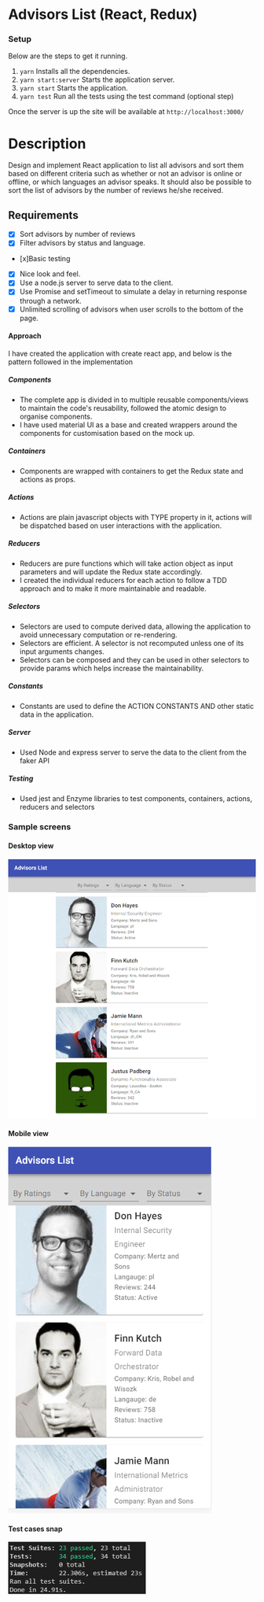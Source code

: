 # Advisors List (React, Redux)

### Setup
Below are the steps to get it running.

1. `yarn`  Installs all the dependencies.
2. `yarn start:server`  Starts the application server.
3. `yarn start`  Starts the application.
4. `yarn test`  Run all the tests using the test command (optional step)

Once the server is up the site will be available at `http://localhost:3000/`

# Description

Design and implement React application to list all advisors and sort them based on different criteria such as whether or not an advisor is online or offline, or which languages an advisor speaks. It should also be possible to sort the list of advisors by the number of reviews he/she received.

## Requirements
- [x] Sort advisors by number of reviews
- [x] Filter advisors by status and language.
- [x]Basic testing

- [x] Nice look and feel.
- [x] Use a node.js server to serve data to the client.
- [x] Use Promise and setTimeout to simulate a delay in returning response through a network.
- [x] Unlimited scrolling of advisors when user scrolls to the bottom of the page.

#### Approach
I have created the application with create react app, and below is the pattern followed in the implementation

##### Components
- The complete app is divided in to multiple reusable components/views to maintain the code's reusability, followed the atomic design to organise components.
- I have used material UI as a base and created wrappers around the components for customisation based on the mock up.

##### Containers
- Components are wrapped with containers to get the Redux state and actions as props.

##### Actions
- Actions are plain javascript objects with TYPE property in it, actions will be dispatched based on user interactions with the application.

##### Reducers
- Reducers are pure functions which will take action object as input parameters and will update the Redux state accordingly.
- I created the individual reducers for each action to follow a TDD approach and to make it more maintainable and readable.

##### Selectors
- Selectors are used to compute derived data, allowing the application to avoid unnecessary computation or re-rendering.
- Selectors are efficient. A selector is not recomputed unless one of its input arguments changes.
- Selectors can be composed and they can be used in other selectors to provide params which helps increase the maintainability.

##### Constants
- Constants are used to define the ACTION CONSTANTS AND other static data in the application.

##### Server
- Used Node and express server to serve the data to the client from the faker API

##### Testing
- Used jest and Enzyme libraries to test components, containers, actions, reducers and selectors


### Sample screens
#### Desktop view
![sample](docs/Screenshot_1.png)

#### Mobile view
![sample](docs/Screenshot_2.png)

#### Test cases snap
![sample](docs/Screenshot_3.png)
